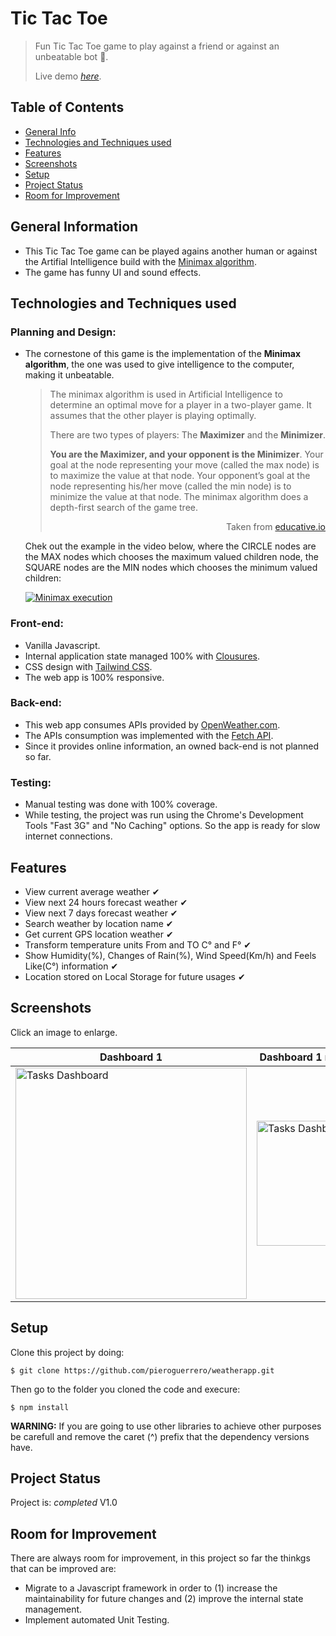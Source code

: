 
# Tic Tac Toe
> Fun Tic Tac Toe game to play against a friend or against an unbeatable bot 🤖. 
>
> Live demo [_here_](https://pieroguerrero.github.io/unbeatable-tic-tac-toe/).

## Table of Contents
* [General Info](#general-information)
* [Technologies and Techniques used](#technologies-and-techniques-used)
* [Features](#features)
* [Screenshots](#screenshots)
* [Setup](#setup)
* [Project Status](#project-status)
* [Room for Improvement](#room-for-improvement)

## General Information
- This Tic Tac Toe game can be played agains another human or against the Artifial Intelligence build with the [Minimax algorithm](https://www.educative.io/answers/the-minimax-algorithm).
- The game has funny UI and sound effects.

## Technologies and Techniques used
### Planning and Design:
- The cornestone of this game is the implementation of the **Minimax algorithm**, the one was used to give intelligence to the computer, making it unbeatable.
    > The minimax algorithm is used in Artificial Intelligence to determine an optimal move for a player in a two-player game. It assumes that the other player is playing optimally.
    >
    > There are two types of players: The **Maximizer** and the **Minimizer**.
    >
    > **You are the Maximizer, and your opponent is the Minimizer**. 
    >Your goal at the node representing your move (called the max node) is to maximize the value at that node. Your opponent’s goal at the node representing his/her move (called the min node) is to minimize the value at that node. The minimax algorithm does a depth-first search of the game tree.
    ><p align="end">Taken from <a target="_blank" href="https://www.educative.io/answers/the-minimax-algorithm">educative.io</a></p>

    Chek out the example in the video below, where the CIRCLE nodes are the MAX nodes which chooses the maximum valued children node, the SQUARE nodes are the MIN nodes which chooses the minimum valued children:
    
    [![Minimax execution](https://img.youtube.com/vi/zDskcx8FStA/0.jpg)](https://www.youtube.com/watch?v=zDskcx8FStA "VIDEO: A simple animation of the Minimax algorithm")


### Front-end:
- Vanilla Javascript.
- Internal application state managed 100% with [Clousures](https://developer.mozilla.org/en-US/docs/Web/JavaScript/Closures).
- CSS design with [Tailwind CSS](https://tailwindcss.com/). 
- The web app is 100% responsive.

### Back-end:
- This web app consumes APIs provided by [OpenWeather.com](https://openweathermap.org/).
- The APIs consumption was implemented with the [Fetch API](https://developer.mozilla.org/en-US/docs/Web/API/Fetch_API).
- Since it provides online information, an owned back-end is not planned so far.

### Testing:
- Manual testing was done with 100% coverage.
- While testing, the project was run using the Chrome's Development Tools "Fast 3G" and "No Caching" options. So the app is ready for slow internet connections.

## Features

- View current average weather ✔
- View next 24 hours forecast weather ✔
- View next 7 days forecast weather ✔
- Search weather by location name ✔
- Get current GPS location weather ✔
- Transform temperature units From and TO C° and F° ✔
- Show Humidity(%), Changes of Rain(%), Wind Speed(Km/h) and Feels Like(C°) information ✔
- Location stored on Local Storage for future usages ✔

## Screenshots
Click an image to enlarge.

| Dashboard 1 | Dashboard 1 responsive | Dashboard 2 |
| ------------ | -------------- | ------------- |
| <img src="https://user-images.githubusercontent.com/26049605/189377040-22dac376-4787-4041-9152-b3735654cdcd.png" width="370px" height="auto" alt="Tasks Dashboard" title="Click to enlarge">   | <img src="https://user-images.githubusercontent.com/26049605/189377750-3bc91486-81eb-45e0-a761-9b1faafd70d4.png" width="200px" height="auto" alt="Tasks Dashboard" title="Click to enlarge">     | <img src="https://user-images.githubusercontent.com/26049605/189377466-66ba3ba7-5282-45bd-8711-9be33404981c.png" width="200px" height="auto" alt="Editing Task" title="Click to enlarge">    |

## Setup
Clone this project by doing:
```
$ git clone https://github.com/pieroguerrero/weatherapp.git
```
Then go to the folder you cloned the code and execure:
```
$ npm install
```
**WARNING:** If you are going to use other libraries to achieve other purposes be carefull and remove the caret (^) prefix that the dependency versions have.

## Project Status
Project is: _completed_
V1.0

## Room for Improvement
There are always room for improvement, in this project so far the thinkgs that can be improved are:
- Migrate to a Javascript framework in order to (1) increase the maintainability for future changes and (2) improve the internal state management.
- Implement automated Unit Testing.

